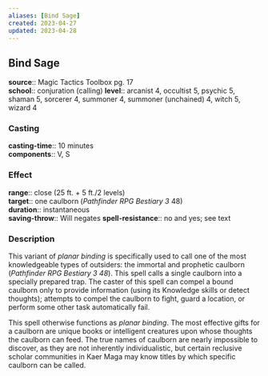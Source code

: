 ```yaml
---
aliases: [Bind Sage]
created: 2023-04-27
updated: 2023-04-28
---
```


## Bind Sage

**source**:: Magic Tactics Toolbox pg. 17  
**school**:: conjuration (calling)
**level**:: arcanist 4, occultist 5, psychic 5, shaman 5, sorcerer 4, summoner 4, summoner (unchained) 4, witch 5, wizard 4

### Casting

**casting-time**:: 10 minutes  
**components**:: V, S

### Effect

**range**:: close (25 ft. + 5 ft./2 levels)  
**target**:: one caulborn (*Pathfinder RPG Bestiary 3* 48)  
**duration**:: instantaneous  
**saving-throw**:: Will negates
**spell-resistance**:: no and yes; see text

### Description

This variant of *planar binding* is specifically used to call one of the most knowledgeable types of outsiders: the immortal and prophetic caulborn (*Pathfinder RPG Bestiary 3 48*). This spell calls a single caulborn into a specially prepared trap. The caster of this spell can compel a bound caulborn only to provide information (using its Knowledge skills or detect thoughts); attempts to compel the caulborn to fight, guard a location, or perform some other task automatically fail.  
  
This spell otherwise functions as *planar binding*. The most effective gifts for a caulborn are unique books or intelligent creatures upon whose thoughts the caulborn can feed. The true names of caulborn are nearly impossible to discover, as they are not inherently individualistic, but certain reclusive scholar communities in Kaer Maga may know titles by which specific caulborn can be called.
